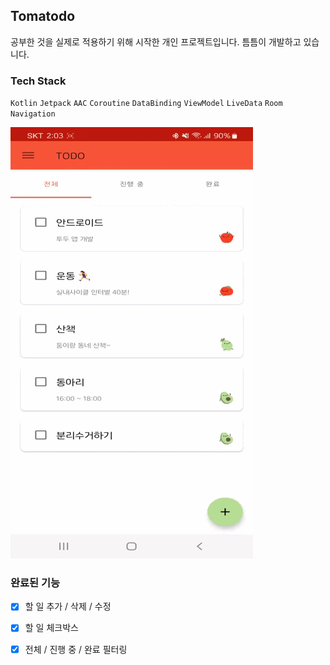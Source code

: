 ## Tomatodo
공부한 것을 실제로 적용하기 위해 시작한 개인 프로젝트입니다. 틈틈이 개발하고 있습니다.

### Tech Stack
`Kotlin` `Jetpack` `AAC` `Coroutine` `DataBinding` `ViewModel` `LiveData` `Room` `Navigation`


<img src="./images/tomatodo_0824.gif"/>

### 완료된 기능
- [x] 할 일 추가 / 삭제 / 수정
- [x] 할 일 체크박스
- [x] 전체 / 진행 중 / 완료 필터링


